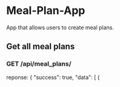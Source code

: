 # Meal-Plan-App
App that allows users to create meal plans.

## Get all meal plans
### GET /api/meal_plans/
reponse: 
{
  "success": true,
  "data": [
    {
